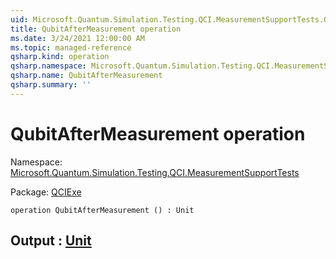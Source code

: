 ```yaml
---
uid: Microsoft.Quantum.Simulation.Testing.QCI.MeasurementSupportTests.QubitAfterMeasurement
title: QubitAfterMeasurement operation
ms.date: 3/24/2021 12:00:00 AM
ms.topic: managed-reference
qsharp.kind: operation
qsharp.namespace: Microsoft.Quantum.Simulation.Testing.QCI.MeasurementSupportTests
qsharp.name: QubitAfterMeasurement
qsharp.summary: ''
---
```


# QubitAfterMeasurement operation

Namespace: [Microsoft.Quantum.Simulation.Testing.QCI.MeasurementSupportTests](xref:Microsoft.Quantum.Simulation.Testing.QCI.MeasurementSupportTests)

Package: [QCIExe](https://nuget.org/packages/QCIExe)




```qsharp
operation QubitAfterMeasurement () : Unit
```


## Output : [Unit](xref:microsoft.quantum.lang-ref.unit)

